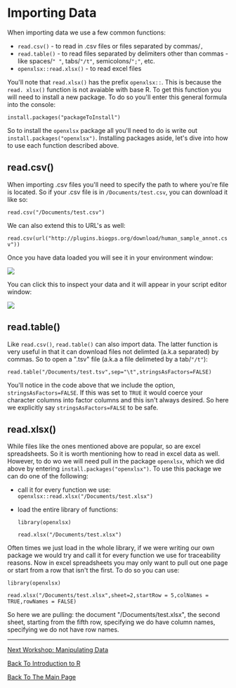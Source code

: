 # Importing Data

When importing data we use a few common functions:

* ```read.csv()``` - to read in .csv files or files separated by commas/```,```
* ```read.table()``` - to read files separated by delimiters other than commas - like spaces/```" "```, tabs/```"/t"```, semicolons/```";"```, etc.
* ```openxlsx::read.xlsx()``` - to read excel files

You'll note that ```read.xlsx()``` has the prefix ```openxlsx::```. This is because the ```read. xlsx()``` function is not avaiable with base R. To get this function you will need to install a new package. To do so you'll enter this general formula into the console:

```
install.packages("packageToInstall")
```

So to install the ```openxlsx``` package all you'll need to do is write out ```install.packages("openxlsx")```. Installing packages aside, let's dive into how to use each function described above.

## read.csv()

When importing .csv files you'll need to specify the path to where you're file is located. So if your .csv file is in ```/Documents/test.csv```, you can download it like so:

```read.csv("/Documents/test.csv")```

We can also extend this to URL's as well:

```read.csv(url("http://plugins.biogps.org/download/human_sample_annot.csv"))```

Once you have data loaded you will see it in your environment window:

![](images/click.PNG)

You can click this to inspect your data and it will appear in your script editor window:

![](images/view.PNG)

## read.table()

Like ```read.csv()```, ```read.table()``` can also import data. The latter function is very useful in that it can download files not delimted (a.k.a separated) by commas. So to open a ".tsv" file (a.k.a a file delimeted by a tab/```"/t"```):

```read.table("/Documents/test.tsv",sep="\t",stringsAsFactors=FALSE)```

You'll notice in the code above that we include the option, ```stringsAsFactors=FALSE```. If this was set to ```TRUE``` it would coerce your character columns into factor columns and this isn't always desired. So here we explicitly say ```stringsAsFactors=FALSE``` to be safe.

## read.xlsx()

While files like the ones mentioned above are popular, so are excel spreadsheets. So it is worth mentioning how to read in excel data as well. However, to do wo we will need pull in the package ```openxlsx```, which we did above by entering ```install.packages("openxlsx")```. To use this package we can do one of the following:

  * call it for every function we use: ```openxlsx::read.xlsx("/Documents/test.xlsx")```
  * load the entire library of functions:
   
       ```library(openxlsx)```
      
      ```read.xlsx("/Documents/test.xlsx")```
      
Often times we just load in the whole library, if we were writing our own package we would try and call it for every function we use for traceability reasons. Now in excel spreadsheets you may only want to pull out one page or start from a row that isn't the first. To do so you can use:

```library(openxlsx)```

```read.xlsx("/Documents/test.xlsx",sheet=2,startRow = 5,colNames = TRUE,rowNames = FALSE)```

So here we are pulling: the document "/Documents/test.xlsx", the second sheet, starting from the fifth row, specifying we do have column names, specifying we do not have row names. 

_________________________________________________________________________________________________________________________________________________________________________________

[Next Workshop: Manipulating Data](../ManipulatingData/ManipulatingData.md)

[Back To Introduction to R](../IntroToR.md)

[Back To The Main Page](../../index.md)






